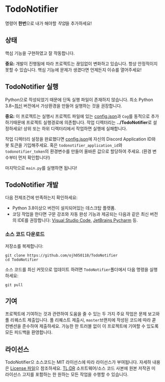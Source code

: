 # TodoNotifier

명령어 **한번**으로 내가 해야할 *작업*을 추가하세요!

## 상태

핵심 기능을 구현하였고 잘 작동합니다.

**중요:** 개발이 진행됨에 따라 프로젝트는 끊임없이 변화하고 있습니다. 항상 안정적이지 못할 수 있습니다. 핵심 기능에 문제가 생겼다면 언제든지 이슈를 열어주세요!

## TodoNotifier 실행

Python으로 작성되었기 때문에 단독 실행 파일이 존재하지 않습니다. 최소 Python 3.8~[최신](https://www.python.org/downloads) 버전에서 가상환경을 만들어 실행하는 것을 권장합니다.

**중요:** 이 프로젝트는 실행시 프로젝트 파일에 있는 [config.json](files/config.json)과 `Cog`를 동적으로 추가하기때문에 프로젝트 실행경로에 의존합니다.
작업 디렉터리는 **../TodoNotifier**로 설정하세요! 상위 또는 하위 디렉터리에서 작업하면 실행에 실패합니다.

작업 디렉터리 설정을 완료했다면 [config.json](files/config.json)에 자신의 Discord Application ID와 봇 토큰을 기입해주세요. 
혹은 `todonotifier_application_id`와 `todonotifier_token`의 환경변수를 만들어 올바른 값으로 할당하여 주세요. (환경 변수부터 먼저 확인합니다!)

마지막으로 `main.py`를 실행하면 됩니다!

## TodoNotifier 개발

다음 전제조건에 만족하는지 확인하세요:
* Python 3.8이상으 버전이 설치되어있는 데스크탑 플랫폼.
* 코딩 작업을 한다면 구문 강조와 자동 완성 기능과 제공되는 다음과 같은 최신 버전의 IDE를 권장합니다: 
[Visual Studio Code](https://code.visualstudio.com), [JetBrains Pycharm](https://www.jetbrains.com/pycharm) 등.

### 소스 코드 다운로드

 저장소를 복제합니다:
 
 ```shell
 git clone https://github.com/ojh050118/TodoNotifier
 cd TodoNotifier
 ```
 
소스 코드를 최신 커밋으로 업데이트 하려면 `TodoNotifier`폴더에서 다음 명령을 실행하세요:

```shell
git pull
```

## 기여
프로젝트에 기여하는 것과 관련하여 도움을 줄 수 있는 두 가지 주요 작업은 문제 보고와 풀 리퀘스트 제출입니다. 
풀 리퀘스트 제출시, `master`브랜치에 작성된 코드에 따라 콛 컨벤션을 준수하여 제출하세요.
가능한 한 트러블 없이 이 프로젝트에 기여할 수 있도록 모든 피드백을 환영합니다.

## 라이선스

TodoNotifier으 소스코드는 MIT 라이선스에 따라 라이선스가 부여됩니다. 자세하 내용은 [License 파일](License)으 참조하세요. 
[TL;DR](https://tldrlegal.com/license/mit-license) 소프트웨어/소스 코드 사본에 원본 저작권 미 라이선스 고지를 포함하는 한 원하는 모든 작업을 수행할 수 있습니다.

